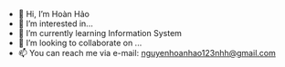 - 👋 Hi, I’m Hoàn Hảo
- 👀 I’m interested in...
- 🌱 I’m currently learning Information System 
- 💞️ I’m looking to collaborate on ...
- 📫 You can reach me via e-mail: nguyenhoanhao123nhh@gmail.com


<!---
starling12/starling12 is a ✨ special ✨ repository because its `README.md` (this file) appears on your GitHub profile.
You can click the Preview link to take a look at your changes.
--->

